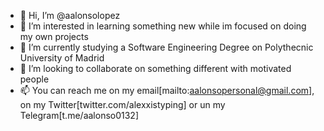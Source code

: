 - 👋 Hi, I’m @aalonsolopez
- 👀 I’m interested in learning something new while im focused on doing my own projects
- 🌱 I’m currently studying a Software Engineering Degree on Polythecnic University of Madrid
- 💞️ I’m looking to collaborate on something different with motivated people
- 📫 You can reach me on my email[mailto:aalonsopersonal@gmail.com], on my Twitter[twitter.com/alexxistyping] or un my Telegram[t.me/aalonso0132]

<!---
aalonsolopez/aalonsolopez is a ✨ special ✨ repository because its `README.md` (this file) appears on your GitHub profile.
You can click the Preview link to take a look at your changes.
--->
